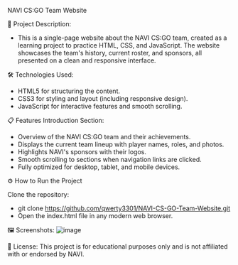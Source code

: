 NAVI CS:GO Team Website


🚀 Project Description:
- This is a single-page website about the NAVI CS:GO team, created as a learning project to practice HTML, CSS, and JavaScript. The website showcases the team's history, current roster, and sponsors, all presented on a clean and responsive interface.


🛠️ Technologies Used:
- HTML5 for structuring the content.
- CSS3 for styling and layout (including responsive design).
- JavaScript for interactive features and smooth scrolling.


📋 Features
Introduction Section:
- Overview of the NAVI CS:GO team and their achievements.
- Displays the current team lineup with player names, roles, and photos.
- Highlights NAVI's sponsors with their logos.
- Smooth scrolling to sections when navigation links are clicked.
- Fully optimized for desktop, tablet, and mobile devices.



⚙️ How to Run the Project 

Clone the repository:
- git clone https://github.com/qwerty3301/NAVI-CS-GO-Team-Website.git
- Open the index.html file in any modern web browser.



🖼️ Screenshots:
![image](https://github.com/user-attachments/assets/bf31e2cd-26c2-4fdd-af7f-676b129f4f5e)

📄 License:
This project is for educational purposes only and is not affiliated with or endorsed by NAVI.



